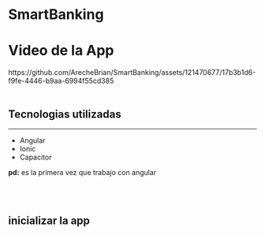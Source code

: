 # SmartBanking
<h1>Video de la App</h1>
https://github.com/ArecheBrian/SmartBanking/assets/121470677/17b3b1d6-f9fe-4446-b9aa-6994f55cd385
<br/>
<br/>
<h2>Tecnologias utilizadas</h2>
<hr/>
<ul>
  <li>Angular</li>
  <li>Ionic</li>
  <li>Capacitor</li>
</ul>
<p><strong>pd:</strong> es la primera vez que trabajo con angular</p>
<br/>
<br/>
<h2>inicializar la app</h2>

